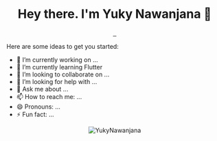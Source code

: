 <h1 align="center">Hey there. I'm Yuky Nawanjana 👋</h1>

<p align="center">
  <a href="https://www.facebook.com/"> 
    <img src="https://img.shields.io/badge/Facebook-1877F2?style=for-the-badge&logo=facebook&logoColor=white" alt="">
  </a>
  <a href="https://www.instagram.com">
    <img src="https://img.shields.io/badge/Instagram-E4405F?style=for-the-badge&logo=instagram&logoColor=white" alt="">
  </a>
  <a href="https://lk.linkedin.com/in/yasiru-nawanjana-1a2851196">
    <img src="https://img.shields.io/badge/-Linkedin-blue?style=for-the-badge&logo=Linkedin" alt="">
  </a>
</p>

Here are some ideas to get you started:

- 🔭 I’m currently working on ...
- 🌱 I’m currently learning Flutter
- 👯 I’m looking to collaborate on ...
- 🤔 I’m looking for help with ...
- 💬 Ask me about ...
- 📫 How to reach me: ...
- 😄 Pronouns: ...
- ⚡ Fun fact: ...


<!-- [![Top Langs](https://github-readme-stats.vercel.app/api/top-langs/?username=YukyNawanjana&layout=compact&langs_count=6)](https://github.com/YukyNawanjana/github-readme-stats) -->

<p align="center"> <img src="https://github-readme-stats.vercel.app/api?username=YukyNawanjana&show_icons=true&theme=github_dark" alt="YukyNawanjana" />
